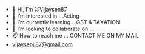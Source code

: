 - 👋 Hi, I’m @Vijaysen87
- 👀 I’m interested in ...Acting
- 🌱 I’m currently learning ...GST & TAXATION 
- 💞️ I’m looking to collaborate on ...
- 📫 How to reach me ... CONTACT ME ON MY MAIL
- vijaysenji87@gmail.com

<!---
Vijaysen87/Vijaysen87 is a ✨ special ✨ repository because its `README.md` (this file) appears on your GitHub profile.
You can click the Preview link to take a look at your changes.
--->

